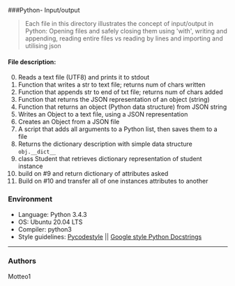 ###Python- Input/output
> Each file in this directory illustrates the concept of input/output in Python: Opening files and safely closing them using 'with', writing and appending, reading entire files vs reading by lines and importing and utilising json

#### File description:
0. Reads a text file (UTF8) and prints it to stdout
1. Function that writes a str to text file; returns num of chars written
2. Function that appends str to end of txt file; returns num of chars added
3. Function that returns the JSON representation of an object (string)
4. Function that returns an object (Python data structure) from JSON string
5. Writes an Object to a text file, using a JSON representation
6. Creates an Object from a JSON file
7. A script that adds all arguments to a Python list, then saves them to a file
8. Returns the dictionary description with simple data structure `obj.__dict__`
9. class Student that retrieves dictionary representation of student instance
10. build on #9 and return dictionary of attributes asked
11. Build on #10 and transfer all of one instances attributes to another

### Environment
* Language: Python 3.4.3
* OS: Ubuntu 20.04 LTS
* Compiler: python3
* Style guidelines: [Pycodestyle](https://pypi.org/project/pycodestyle/) || [Google style Python Docstrings](http://sphinxcontrib-napoleon.readthedocs.io/en/latest/example_google.html)

***
### Authors
Motteo1
